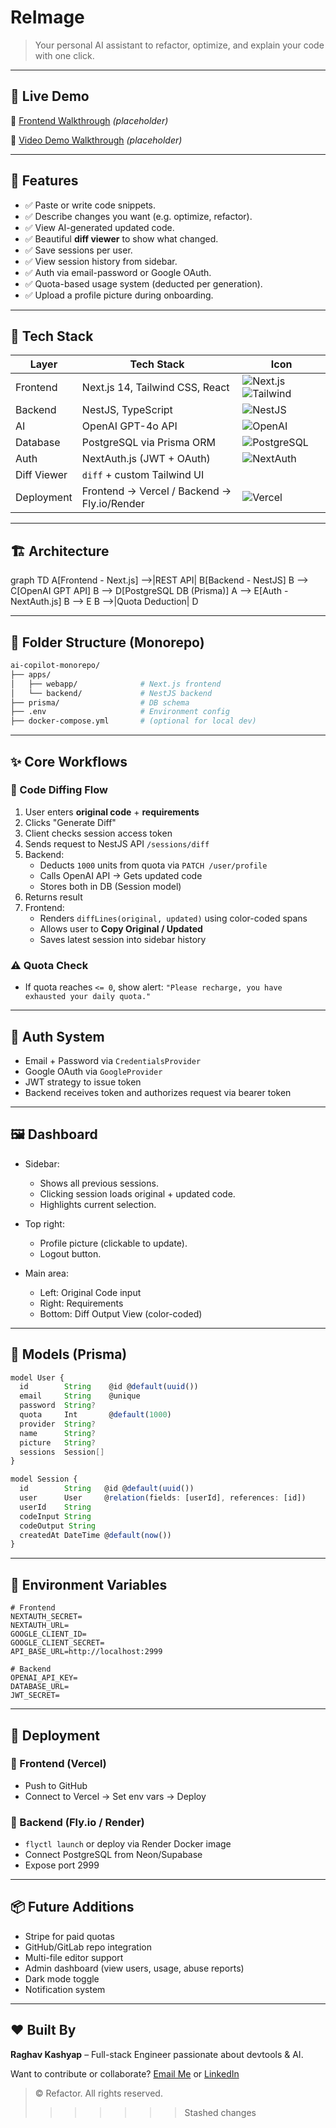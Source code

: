 # ReImage

> Your personal AI assistant to refactor, optimize, and explain your code with one click. 

---

## 🚀 Live Demo

🔗 [Frontend Walkthrough](https://your-deployed-frontend-url.com) *(placeholder)*

🎥 [Video Demo Walkthrough](https://your-youtube-demo-link.com) *(placeholder)*

---

## 🧠 Features

- ✅ Paste or write code snippets.
- ✅ Describe changes you want (e.g. optimize, refactor).
- ✅ View AI-generated updated code.
- ✅ Beautiful **diff viewer** to show what changed.
- ✅ Save sessions per user.
- ✅ View session history from sidebar.
- ✅ Auth via email-password or Google OAuth.
- ✅ Quota-based usage system (deducted per generation).
- ✅ Upload a profile picture during onboarding.

---

## 🧱 Tech Stack

| Layer          | Tech Stack                               | Icon                              |
|----------------|--------------------------------------------|------------------------------------|
| Frontend       | Next.js 14, Tailwind CSS, React           | ![Next.js](https://img.shields.io/badge/-Next.js-black?logo=next.js&logoColor=white) ![Tailwind](https://img.shields.io/badge/-TailwindCSS-06B6D4?logo=tailwindcss&logoColor=white) |
| Backend        | NestJS, TypeScript                        | ![NestJS](https://img.shields.io/badge/-NestJS-E0234E?logo=nestjs&logoColor=white) |
| AI             | OpenAI GPT-4o API                         | ![OpenAI](https://img.shields.io/badge/-OpenAI-412991?logo=openai&logoColor=white) |
| Database       | PostgreSQL via Prisma ORM                 | ![PostgreSQL](https://img.shields.io/badge/-PostgreSQL-336791?logo=postgresql&logoColor=white) |
| Auth           | NextAuth.js (JWT + OAuth)                 | ![NextAuth](https://img.shields.io/badge/-NextAuth.js-black?logo=next.js&logoColor=white) |
| Diff Viewer    | `diff` + custom Tailwind UI               |                                  |
| Deployment     | Frontend → Vercel / Backend → Fly.io/Render | ![Vercel](https://img.shields.io/badge/-Vercel-black?logo=vercel) |

---

## 🏗️ Architecture


graph TD
  A[Frontend - Next.js] -->|REST API| B[Backend - NestJS]
  B --> C[OpenAI GPT API]
  B --> D[PostgreSQL DB (Prisma)]
  A --> E[Auth - NextAuth.js]
  B --> E
  B -->|Quota Deduction| D


---

## 📁 Folder Structure (Monorepo)

```bash
ai-copilot-monorepo/
├── apps/
│   ├── webapp/              # Next.js frontend
│   └── backend/             # NestJS backend
├── prisma/                  # DB schema
├── .env                     # Environment config
├── docker-compose.yml       # (optional for local dev)
```

---

## ✨ Core Workflows

### 🧪 Code Diffing Flow

1. User enters **original code** + **requirements**
2. Clicks "Generate Diff"
3. Client checks session access token
4. Sends request to NestJS API `/sessions/diff`
5. Backend:
    - Deducts `1000` units from quota via `PATCH /user/profile`
    - Calls OpenAI API → Gets updated code
    - Stores both in DB (Session model)
6. Returns result
7. Frontend:
    - Renders `diffLines(original, updated)` using color-coded spans
    - Allows user to **Copy Original / Updated**
    - Saves latest session into sidebar history

### ⚠️ Quota Check

- If quota reaches `<= 0`, show alert: `"Please recharge, you have exhausted your daily quota."`

---

## 🔐 Auth System

- Email + Password via `CredentialsProvider`
- Google OAuth via `GoogleProvider`
- JWT strategy to issue token
- Backend receives token and authorizes request via bearer token

---

## 🖼️ Dashboard

- Sidebar:
    - Shows all previous sessions.
    - Clicking session loads original + updated code.
    - Highlights current selection.

- Top right:
    - Profile picture (clickable to update).
    - Logout button.

- Main area:
    - Left: Original Code input
    - Right: Requirements
    - Bottom: Diff Output View (color-coded)

---

## 🧠 Models (Prisma)

```ts
model User {
  id        String    @id @default(uuid())
  email     String    @unique
  password  String?
  quota     Int       @default(1000)
  provider  String?
  name      String?
  picture   String?
  sessions  Session[]
}

model Session {
  id        String   @id @default(uuid())
  user      User     @relation(fields: [userId], references: [id])
  userId    String
  codeInput String
  codeOutput String
  createdAt DateTime @default(now())
}
```

---

## 🧪 Environment Variables

```
# Frontend
NEXTAUTH_SECRET=
NEXTAUTH_URL=
GOOGLE_CLIENT_ID=
GOOGLE_CLIENT_SECRET=
API_BASE_URL=http://localhost:2999

# Backend
OPENAI_API_KEY=
DATABASE_URL=
JWT_SECRET=
```

---

## 🚀 Deployment

### 🧩 Frontend (Vercel)

- Push to GitHub
- Connect to Vercel → Set env vars → Deploy

### 🧩 Backend (Fly.io / Render)

- `flyctl launch` or deploy via Render Docker image
- Connect PostgreSQL from Neon/Supabase
- Expose port 2999

---

## 📦 Future Additions

- Stripe for paid quotas
- GitHub/GitLab repo integration
- Multi-file editor support
- Admin dashboard (view users, usage, abuse reports)
- Dark mode toggle
- Notification system

---

## ❤️ Built By

**Raghav Kashyap** – Full-stack Engineer passionate about devtools & AI.

Want to contribute or collaborate? [Email Me](mailto:raghavkash26@gmail.com) or [LinkedIn](https://www.linkedin.com/in/raghavkashyap26/)

> © Refactor. All rights reserved.
>>>>>>> Stashed changes
